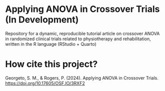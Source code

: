 # Applying ANOVA in Crossover Trials (In Development)

Repository for a dynamic, reproducible tutorial article on crossover ANOVA in randomized clinical trials related to physiotherapy and rehabilitation, written in the R language (RStudio + Quarto)

# How cite this project?

Georgeto, S. M., & Rogers, P. (2024). Applying ANOVA in Crossover Trials. https://doi.org/10.17605/OSF.IO/3RXF2
